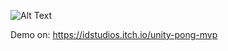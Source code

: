 ![Alt Text](https://img.itch.zone/aW1nLzU5MDkyMTYucG5n/347x500/95V4O6.png)

Demo on: https://idstudios.itch.io/unity-pong-mvp
